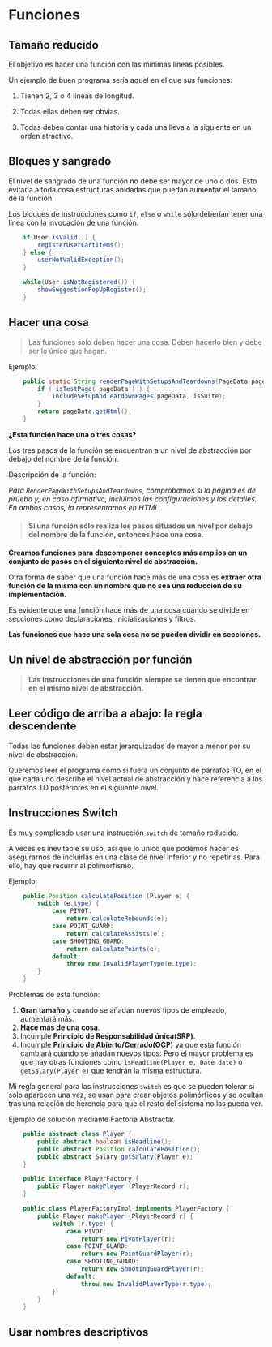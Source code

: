 # Funciones

## Tamaño reducido

El objetivo es hacer una función con las mínimas líneas posibles.

Un ejemplo de buen programa sería aquel en el que sus funciones:

1. Tienen 2, 3 o 4 líneas de longitud.

2. Todas ellas deben ser obvias.

3. Todas deben contar una historia y cada una lleva a la siguiente en un orden atractivo.

## Bloques y sangrado

El nivel de sangrado de una función no debe ser mayor de uno o dos. Esto evitaría a toda cosa estructuras anidadas que puedan aumentar el tamaño de la función.

Los bloques de instrucciones como `if`, `else` o `while` sólo deberían tener una línea con la invocación de una función.

```Java
    if(User.isValid()) {
        registerUserCartItems();
    } else {
        userNotValidException();
    }

    while(User.isNotRegistered()) {
        showSuggestionPopUpRegister();
    }
```

## Hacer una cosa

> Las funciones solo deben hacer una cosa. Deben hacerlo bien y debe ser lo único que hagan.

Ejemplo:

```Java
    public static String renderPageWithSetupsAndTeardowns(PageData pageDate, boolean isSuite) {
        if ( isTestPage( pageData ) ) {
            includeSetupAndTeardownPages(pageData, isSuite);
        }
        return pageData.getHtml();
    }
```

**¿Esta función hace una o tres cosas?**

Los tres pasos de la función se encuentran a un nivel de abstracción por debajo del nombre de la función.

Descripción de la función:

_Para `RenderPageWithSetupsAndTeardowns`, comprobamos si la página es de prueba y, en caso afirmativo, incluimos las configuraciones y los detalles. En ambos casos, la representamos en HTML_

> #### Si una función sólo realiza los pasos situados un nivel por debajo del nombre de la función, entonces hace una cosa.

**Creamos funciones para descomponer conceptos más amplios en un conjunto de pasos en el siguiente nivel de abstracción.**

Otra forma de saber que una función hace más de una cosa es **extraer otra función de la misma con un nombre que no sea una reducción de su implementación.**

Es evidente que una función hace más de una cosa cuando se divide en secciones como declaraciones, inicializaciones y filtros.

**Las funciones que hace una sola cosa no se pueden dividir en secciones.**

## Un nivel de abstracción por función

> **Las instrucciones de una función siempre se tienen que encontrar en el mismo nivel de abstracción.**

## Leer código de arriba a abajo: la regla descendente

Todas las funciones deben estar jerarquizadas de mayor a menor por su nivel de abstracción.

Queremos leer el programa como si fuera un conjunto de párrafos TO, en el que cada uno describe el nivel actual de abstracción y hace referencia a los párrafos TO posteriores en el siguiente nivel.

## Instrucciones Switch

Es muy complicado usar una instrucción `switch` de tamaño reducido.

A veces es inevitable su uso, así que lo único que podemos hacer es asegurarnos de incluirlas en una clase de nivel inferior y no repetirlas. Para ello, hay que recurrir al polimorfismo.

Ejemplo:

```Java
    public Position calculatePosition (Player e) {
        switch (e.type) {
            case PIVOT:
                return calculateRebounds(e);
            case POINT_GUARD:
                return calculateAssists(e);
            case SHOOTING_GUARD:
                return calculatePoints(e);
            default:
                throw new InvalidPlayerType(e.type);
        }
    }
```

Problemas de esta función:

1. **Gran tamaño** y cuando se añadan nuevos tipos de empleado, aumentará más.
2. **Hace más de una cosa**.
3. Incumple **Principio de Responsabilidad única(SRP)**.
4. Incumple **Principio de Abierto/Cerrado(OCP)** ya que esta función cambiará cuando se añadan nuevos tipos. Pero el mayor problema es que hay otras funciones como `isHeadline(Player e, Date date)` o `getSalary(Player e)` que tendrán la misma estructura.

Mi regla general para las instrucciones `switch` es que se pueden tolerar si solo aparecen una vez, se usan para crear objetos polimórficos y se ocultan tras una relación de herencia para que el resto del sistema no las pueda ver.

Ejemplo de solución mediante Factoría Abstracta:

```Java
    public abstract class Player {
        public abstract boolean isHeadline();
        public abstract Position calculatePosition();
        public abstract Salary getSalary(Player e);
    }

    public interface PlayerFactory {
        public Player makePlayer (PlayerRecord r);
    }

    public class PlayerFactoryImpl implements PlayerFactory {
        public Player makePlayer (PlayerRecord r) {
            switch (r.type) {
                case PIVOT:
                    return new PivotPlayer(r);
                case POINT_GUARD:
                    return new PointGuardPlayer(r);
                case SHOOTING_GUARD:
                    return new ShootingGuardPlayer(r);
                default:
                    throw new InvalidPlayerType(r.type);
            }
        }
    }
```

## Usar nombres descriptivos
